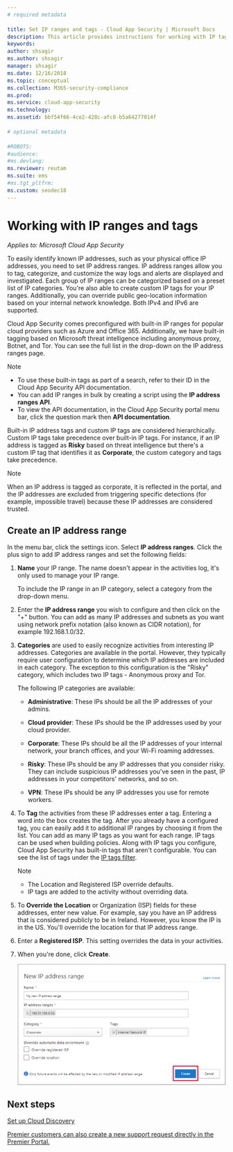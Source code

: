 ```yaml
---
# required metadata

title: Set IP ranges and tags - Cloud App Security | Microsoft Docs
description: This article provides instructions for working with IP tags and IP categories.
keywords:
author: shsagir
ms.author: shsagir
manager: shsagir
ms.date: 12/16/2018
ms.topic: conceptual
ms.collection: M365-security-compliance
ms.prod:
ms.service: cloud-app-security
ms.technology:
ms.assetid: bbf54f66-4ce2-428c-afc8-b5a64277014f

# optional metadata

#ROBOTS:
#audience:
#ms.devlang:
ms.reviewer: reutam
ms.suite: ems
#ms.tgt_pltfrm:
ms.custom: seodec18
---
```

#  <a name="IPtagsandRanges"></a> Working with IP ranges and tags

*Applies to: Microsoft Cloud App Security*

To easily identify known IP addresses, such as your physical office IP addresses, you need to set IP address ranges. IP address ranges allow you to tag, categorize, and customize the way logs and alerts are displayed and investigated. Each group of IP ranges can be categorized based on a preset list of IP categories. You're also able to create custom IP tags for your IP ranges. Additionally, you can override public geo-location information based on your internal network knowledge. Both IPv4 and IPv6 are supported. 

Cloud App Security comes preconfigured with built-in IP ranges for popular cloud providers such as Azure and Office 365. Additionally, we have built-in tagging based on Microsoft threat intelligence including anonymous proxy, Botnet, and Tor. You can see the full list in the drop-down on the IP address ranges page.

> [!NOTE]
> - To use these built-in tags as part of a search, refer to their ID in the Cloud App Security API documentation. 
> - You can add IP ranges in bulk by creating a script using the **IP address ranges API**. 
> - To view the API documentation, in the Cloud App Security portal menu bar, click the question mark then **API documentation**.


Built-in IP address tags and custom IP tags are considered hierarchically. Custom IP tags take precedence over built-in IP tags. For instance, if an IP address is tagged as **Risky** based on threat intelligence but there's a custom IP tag that identifies it as **Corporate**, the custom category and tags take precedence.

>[!NOTE]
> When an IP address is tagged as corporate, it is reflected in the portal, and the IP addresses are excluded from triggering specific detections (for example, impossible travel) because these IP addresses are considered trusted.
>


## Create an IP address range 

In the menu bar, click the settings icon. Select **IP address ranges**. Click the plus sign to add IP address ranges and set the following fields:  

  
1. **Name** your IP range. The name doesn't appear in the activities log, it's only used to manage your IP range.  
  
     To include the IP range in an IP category, select a category from the drop-down menu.  
  
2. Enter the **IP address range** you wish to configure and then click on the "+" button. You can add as many IP addresses and subnets as you want using network prefix notation (also known as CIDR notation), for example 192.168.1.0/32.  
  
3. **Categories** are used to easily recognize activities from interesting IP addresses. Categories are available in the portal. However, they typically require user configuration to determine which IP addresses are included in each category. The exception to this configuration is the "Risky" category, which includes two IP tags - Anonymous proxy and Tor.  
  
     The following IP categories are available:  
  
    - **Administrative**: These IPs should be all the IP addresses of your admins.  
  
    - **Cloud provider**: These IPs should be the IP addresses used by your cloud provider.
  
    - **Corporate**: These IPs should be all the IP addresses of your internal network, your branch offices, and your Wi-Fi roaming addresses.  
  
    - **Risky**: These IPs should be any IP addresses that you consider risky. They can include suspicious IP addresses you've seen in the past, IP addresses in your competitors' networks, and so on.  
  
    - **VPN**: These IPs should be any IP addresses you use for remote workers.
  
4. To **Tag** the activities from these IP addresses enter a tag. Entering a word into the box creates the tag. After you already have a configured tag, you can easily add it to additional IP ranges by choosing it from the list. You can add as many IP tags as you want for each range. IP tags can be used when building policies.  Along with IP tags you configure, Cloud App Security has built-in tags that aren't configurable. You can see the list of tags under the [IP tags filter](activity-filters.md).  
    > [!NOTE]  
    > - The Location and Registered ISP override defaults.
    > - IP tags are added to the activity without overriding data.

5. To **Override the Location** or Organization (ISP) fields for these addresses, enter new value. For example, say you have an IP address that is considered publicly to be in Ireland. However, you know the IP is in the US. You'll override the location for that IP address range.  
  
6. Enter a **Registered ISP**. This setting overrides the data in your activities.  
 
7. When you're done, click **Create**.  
  
     ![newipaddress range](./media/newipaddress-range.png "newipaddress range")  


## Next steps
[Set up Cloud Discovery](set-up-cloud-discovery.md)   

[Premier customers can also create a new support request directly in the Premier Portal.](https://premier.microsoft.com/)  
  
  

